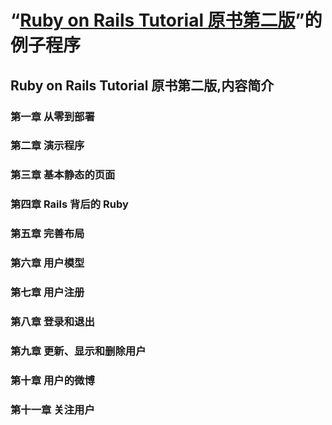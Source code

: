 # “[Ruby on Rails Tutorial 原书第二版][1]”的例子程序

## Ruby on Rails Tutorial 原书第二版,内容简介
### 第一章 从零到部署
### 第二章 演示程序
### 第三章 基本静态的页面
### 第四章 Rails 背后的 Ruby
### 第五章 完善布局
### 第六章 用户模型
### 第七章 用户注册
### 第八章 登录和退出
### 第九章 更新、显示和删除用户
### 第十章 用户的微博
### 第十一章 关注用户


[1]: http://about.ac/rails-tutorial-2nd-cn  "rails-tutorial-2nd-cn"
